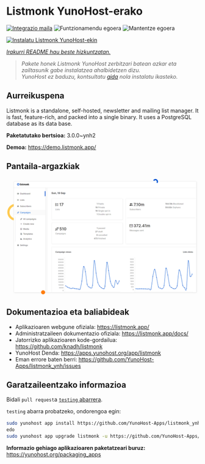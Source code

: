 <!--
Ohart ongi: README hau automatikoki sortu da <https://github.com/YunoHost/apps/tree/master/tools/readme_generator>ri esker
EZ editatu eskuz.
-->

# Listmonk YunoHost-erako

[![Integrazio maila](https://dash.yunohost.org/integration/listmonk.svg)](https://ci-apps.yunohost.org/ci/apps/listmonk/) ![Funtzionamendu egoera](https://ci-apps.yunohost.org/ci/badges/listmonk.status.svg) ![Mantentze egoera](https://ci-apps.yunohost.org/ci/badges/listmonk.maintain.svg)

[![Instalatu Listmonk YunoHost-ekin](https://install-app.yunohost.org/install-with-yunohost.svg)](https://install-app.yunohost.org/?app=listmonk)

*[Irakurri README hau beste hizkuntzatan.](./ALL_README.md)*

> *Pakete honek Listmonk YunoHost zerbitzari batean azkar eta zailtasunik gabe instalatzea ahalbidetzen dizu.*  
> *YunoHost ez baduzu, kontsultatu [gida](https://yunohost.org/install) nola instalatu ikasteko.*

## Aurreikuspena

Listmonk is a standalone, self-hosted, newsletter and mailing list manager. It is fast, feature-rich, and packed into a single binary. It uses a PostgreSQL database as its data base.


**Paketatutako bertsioa:** 3.0.0~ynh2

**Demoa:** <https://demo.listmonk.app/>

## Pantaila-argazkiak

![Listmonk(r)en pantaila-argazkia](./doc/screenshots/screenshot.png)

## Dokumentazioa eta baliabideak

- Aplikazioaren webgune ofiziala: <https://listmonk.app/>
- Administratzaileen dokumentazio ofiziala: <https://listmonk.app/docs/>
- Jatorrizko aplikazioaren kode-gordailua: <https://github.com/knadh/listmonk>
- YunoHost Denda: <https://apps.yunohost.org/app/listmonk>
- Eman errore baten berri: <https://github.com/YunoHost-Apps/listmonk_ynh/issues>

## Garatzaileentzako informazioa

Bidali `pull request`a [`testing` abarrera](https://github.com/YunoHost-Apps/listmonk_ynh/tree/testing).

`testing` abarra probatzeko, ondorengoa egin:

```bash
sudo yunohost app install https://github.com/YunoHost-Apps/listmonk_ynh/tree/testing --debug
edo
sudo yunohost app upgrade listmonk -u https://github.com/YunoHost-Apps/listmonk_ynh/tree/testing --debug
```

**Informazio gehiago aplikazioaren paketatzeari buruz:** <https://yunohost.org/packaging_apps>
